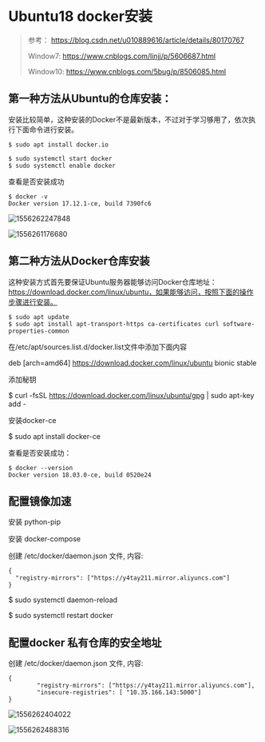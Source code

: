 # Ubuntu18 docker安装

> 参考： https://blog.csdn.net/u010889616/article/details/80170767
>
> Window7:  https://www.cnblogs.com/linjj/p/5606687.html
>
> Window10:  https://www.cnblogs.com/5bug/p/8506085.html		     

##  第一种方法从Ubuntu的仓库安装：

安装比较简单，这种安装的Docker不是最新版本，不过对于学习够用了，依次执行下面命令进行安装。

```
$ sudo apt install docker.io
```

    $ sudo systemctl start docker
    $ sudo systemctl enable docker

查看是否安装成功

    $ docker -v
    Docker version 17.12.1-ce, build 7390fc6

![1556262247848](C:\Users\Wlj_sky\AppData\Roaming\Typora\typora-user-images\1556262247848.png)

![1556261176680](C:\Users\Wlj_sky\AppData\Roaming\Typora\typora-user-images\1556261176680.png)

## 第二种方法从Docker仓库安装

这种安装方式首先要保证Ubuntu服务器能够访问Docker仓库地址：https://download.docker.com/linux/ubuntu，如果能够访问，按照下面的操作步骤进行安装。

    $ sudo apt update
    $ sudo apt install apt-transport-https ca-certificates curl software-properties-common

在/etc/apt/sources.list.d/docker.list文件中添加下面内容

deb [arch=amd64] https://download.docker.com/linux/ubuntu bionic stable

添加秘钥

$ curl -fsSL https://download.docker.com/linux/ubuntu/gpg | sudo apt-key add -

安装docker-ce

$ sudo apt install docker-ce

查看是否安装成功：

    $ docker --version
    Docker version 18.03.0-ce, build 0520e24


## 配置镜像加速

安装 python-pip

安装 docker-compose

创建 /etc/docker/daemon.json 文件, 内容:

```
{
  "registry-mirrors": ["https://y4tay211.mirror.aliyuncs.com"]
}
```

$ sudo systemctl daemon-reload

$ sudo systemctl restart docker          



## 配置docker 私有仓库的安全地址

创建 /etc/docker/daemon.json 文件, 内容:

```
{
		"registry-mirrors": ["https://y4tay211.mirror.aliyuncs.com"],
		"insecure-registries": [ "10.35.166.143:5000"]  
}
```

![1556262404022](C:\Users\Wlj_sky\AppData\Roaming\Typora\typora-user-images\1556262404022.png)

![1556262488316](C:\Users\Wlj_sky\AppData\Roaming\Typora\typora-user-images\1556262488316.png)



